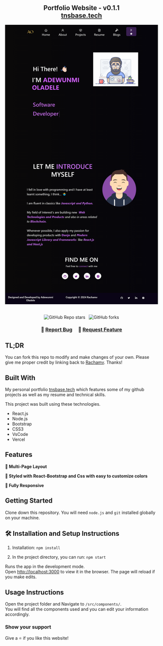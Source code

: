 <h2 align="center">
  Portfolio Website - v0.1.1<br/>
  <a href="https://my-portfolio-alpha-three-84.vercel.app/" target="_blank">tnsbase.tech</a>
</h2>
<div align="center">
  <img alt="Demo" src="./Images/localhost_3000_.png" />
</div>

<br/>

<center>

![GitHub Repo stars](https://img.shields.io/github/stars/Rachamv/Portfolio?color=red&logo=github&style=for-the-badge) &nbsp;
![GitHub forks](https://img.shields.io/github/forks/Rachamv/Portfolio?color=red&logo=github&style=for-the-badge)

</center>

<h3 align="center">
    🔹
    <a href="https://github.com/Rachamv/Portfolio/issues">Report Bug</a> &nbsp; &nbsp;
    🔹
    <a href="https://github.com/Rachamv/Portfolio/issues">Request Feature</a>
</h3>

## TL;DR

You can fork this repo to modify and make changes of your own. Please give me proper credit by linking back to [Rachamv](https://github.com/Rachamv/Portfolio). Thanks!

## Built With

My personal portfolio <a href="https://my-portfolio-alpha-three-84.vercel.app/" target="_blank">tnsbase.tech</a> which features some of my github projects as well as my resume and technical skills.<br/>

This project was built using these technologies.

- React.js
- Node.js
- Bootstrap
- CSS3
- VsCode
- Vercel

## Features

**📖 Multi-Page Layout**

**🎨 Styled with React-Bootstrap and Css with easy to customize colors**

**📱 Fully Responsive**

## Getting Started

Clone down this repository. You will need `node.js` and `git` installed globally on your machine.

## 🛠 Installation and Setup Instructions

1. Installation: `npm install`

2. In the project directory, you can run: `npm start`

Runs the app in the development mode.\
Open [http://localhost:3000](http://localhost:3000) to view it in the browser.
The page will reload if you make edits.

## Usage Instructions

Open the project folder and Navigate to `/src/components/`. <br/>
You will find all the components used and you can edit your information accordingly.

### Show your support

Give a ⭐ if you like this website!

